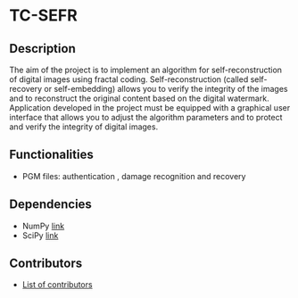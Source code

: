 TC-SEFR
=======

Description
-----------
The aim of the project is to implement an algorithm for self-reconstruction of digital images using fractal coding. Self-reconstruction (called self-recovery or self-embedding) allows you to verify the integrity of the images and to reconstruct the original content based on the digital watermark. Application developed in the project must be equipped with a graphical user interface that allows you to adjust the algorithm parameters and to protect and verify the integrity of digital images.

Functionalities
---------------
- PGM files: authentication , damage recognition and recovery

Dependencies
------------
- NumPy [link](http://www.numpy.org/)
- SciPy [link](http://www.scipy.org/)
## Contributors

* [List of contributors][contribute]

[contribute]: https://github.com/adamnie/TC-SEFR/graphs/contributors
